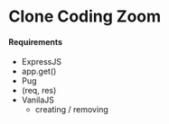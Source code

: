 # Clone Coding Zoom

#### Requirements
- ExpressJS
- app.get()
- Pug
- (req, res)
- VanilaJS
    - creating / removing